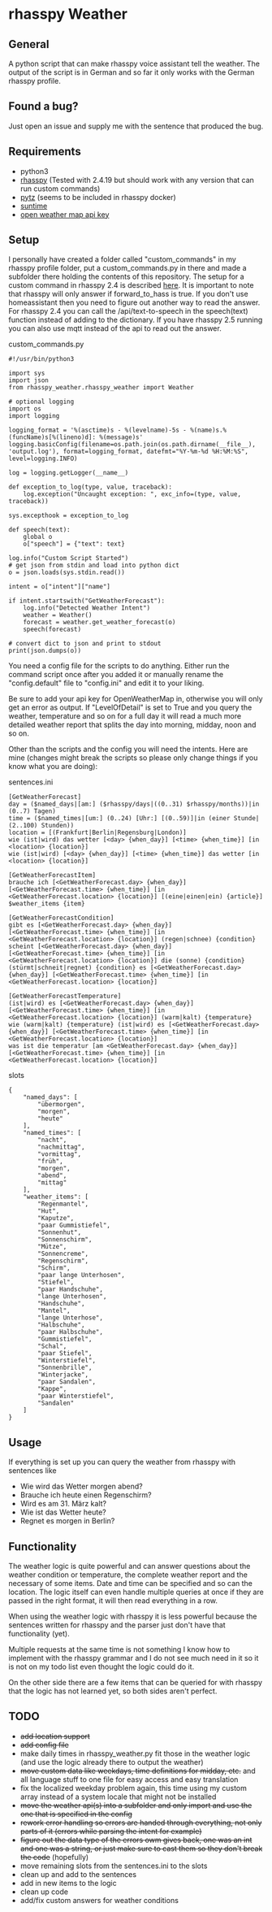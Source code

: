 # rhasspy Weather

## General
A python script that can make rhasspy voice assistant tell the weather. The output of the script is in German and so far it only works with the German rhasspy profile.

## Found a bug?
Just open an issue and supply me with the sentence that produced the bug. 

## Requirements
* python3
* [rhasspy](https://rhasspy.readthedocs.io/en/latest/) (Tested with 2.4.19 but should work with any version that can run custom commands)
* [pytz](https://pypi.org/project/pytz/) (seems to be included in rhasspy docker)
* [suntime](https://pypi.org/project/suntime/)
* [open weather map api key](https://home.openweathermap.org/api_keys)

## Setup
I personally have created a folder called "custom_commands" in my rhasspy profile folder, put a custom_commands.py in there and made a subfolder there holding the contents of this repository. The setup for a custom command in rhasspy 2.4 is described [here](https://rhasspy.readthedocs.io/en/latest/intent-handling/#command). It is important to note that rhasspy will only answer if forward_to_hass is true. If you don't use homeassistant then you need to figure out another way to read the answer. For rhasspy 2.4 you can call the /api/text-to-speech in the speech(text) function instead of adding to the dictionary. If you have rhasspy 2.5 running you can also use mqtt instead of the api to read out the answer.

custom_commands.py
```
#!/usr/bin/python3

import sys
import json
from rhasspy_weather.rhasspy_weather import Weather

# optional logging
import os
import logging

logging_format = '%(asctime)s - %(levelname)-5s - %(name)s.%(funcName)s[%(lineno)d]: %(message)s'
logging.basicConfig(filename=os.path.join(os.path.dirname(__file__), 'output.log'), format=logging_format, datefmt="%Y-%m-%d %H:%M:%S", level=logging.INFO)

log = logging.getLogger(__name__)

def exception_to_log(type, value, traceback):
    log.exception("Uncaught exception: ", exc_info=(type, value, traceback))

sys.excepthook = exception_to_log

def speech(text):
    global o
    o["speech"] = {"text": text}

log.info("Custom Script Started")
# get json from stdin and load into python dict
o = json.loads(sys.stdin.read())

intent = o["intent"]["name"]

if intent.startswith("GetWeatherForecast"):
	log.info("Detected Weather Intent")
    weather = Weather()
    forecast = weather.get_weather_forecast(o)
    speech(forecast)

# convert dict to json and print to stdout
print(json.dumps(o))
```

You need a config file for the scripts to do anything. Either run the command script once after you added it or manually rename the "config.default" file to "config.ini" and edit it to your liking. 

Be sure to add your api key for OpenWeatherMap in, otherwise you will only get an error as output.
If "LevelOfDetail" is set to True and you query the weather, temperature and so on for a full day it will read a much more detailed weather report that splits the day into morning, midday, noon and so on.

Other than the scripts and the config you will need the intents. Here are mine (changes might break the scripts so please only change things if you know what you are doing):

sentences.ini
```
[GetWeatherForecast]
day = ($named_days|[am:] ($rhasspy/days|((0..31) $rhasspy/months))|in (0..7) Tagen)
time = ($named_times|[um:] (0..24) [Uhr:] [(0..59)]|in (einer Stunde|(2..100) Stunden))
location = [(Frankfurt|Berlin|Regensburg|London)]
wie (ist|wird) das wetter [<day> {when_day}] [<time> {when_time}] [in <location> {location}]
wie (ist|wird) [<day> {when_day}] [<time> {when_time}] das wetter [in <location> {location}]

[GetWeatherForecastItem]
brauche ich [<GetWeatherForecast.day> {when_day}] [<GetWeatherForecast.time> {when_time}] [in <GetWeatherForecast.location> {location}] [(eine|einen|ein) {article}] $weather_items {item}

[GetWeatherForecastCondition]
gibt es [<GetWeatherForecast.day> {when_day}] [<GetWeatherForecast.time> {when_time}] [in <GetWeatherForecast.location> {location}] (regen|schnee) {condition}
scheint [<GetWeatherForecast.day> {when_day}] [<GetWeatherForecast.time> {when_time}] [in <GetWeatherForecast.location> {location}] die (sonne) {condition}
(stürmt|schneit|regnet) {condition} es [<GetWeatherForecast.day> {when_day}] [<GetWeatherForecast.time> {when_time}] [in <GetWeatherForecast.location> {location}]

[GetWeatherForecastTemperature]
(ist|wird) es [<GetWeatherForecast.day> {when_day}] [<GetWeatherForecast.time> {when_time}] [in <GetWeatherForecast.location> {location}] (warm|kalt) {temperature}
wie (warm|kalt) {temperature} (ist|wird) es [<GetWeatherForecast.day> {when_day}] [<GetWeatherForecast.time> {when_time}] [in <GetWeatherForecast.location> {location}]
was ist die temperatur [am <GetWeatherForecast.day> {when_day}] [<GetWeatherForecast.time> {when_time}] [in <GetWeatherForecast.location> {location}]
```

slots
```
{
    "named_days": [
        "übermorgen",
        "morgen",
        "heute"
    ],
    "named_times": [
        "nacht",
        "nachmittag",
        "vormittag",
        "früh",
        "morgen",
        "abend",
        "mittag"
    ],
    "weather_items": [
        "Regenmantel",
        "Hut",
        "Kaputze",
        "paar Gummistiefel",
        "Sonnenhut",
        "Sonnenschirm",
        "Mütze",
        "Sonnencreme",
        "Regenschirm",
        "Schirm",
        "paar lange Unterhosen",
        "Stiefel",
        "paar Handschuhe",
        "lange Unterhosen",
        "Handschuhe",
        "Mantel",
        "lange Unterhose",
        "Halbschuhe",
        "paar Halbschuhe",
        "Gummistiefel",
        "Schal",
        "paar Stiefel",
        "Winterstiefel",
        "Sonnenbrille",
        "Winterjacke",
        "paar Sandalen",
        "Kappe",
        "paar Winterstiefel",
        "Sandalen"
    ]
}
```

## Usage
If everything is set up you can query the weather from rhasspy with sentences like
 * Wie wird das Wetter morgen abend?
 * Brauche ich heute einen Regenschirm?
 * Wird es am 31. März kalt?
 * Wie ist das Wetter heute?
 * Regnet es morgen in Berlin?
 
## Functionality
The weather logic is quite powerful and can answer questions about the weather condition or temperature, the complete weather report and the necessary of some items. Date and time can be specified and so can the location. The logic itself can even handle multiple queries at once if they are passed in the right format, it will then read everything in a row.

When using the weather logic with rhasspy it is less powerful because the sentences written for rhasspy and the parser just don't have that functionality (yet).

Multiple requests at the same time is not something I know how to implement with the rhasspy grammar and I do not see much need in it so it is not on my todo list even thought the logic could do it. 

On the other side there are a few items that can be queried for with rhasspy that the logic has not learned yet, so both sides aren't perfect.
 
 ## TODO
 * ~~add location support~~
 * ~~add config file~~
 * make daily times in rhasspy_weather.py fit those in the weather logic (and use the logic already there to output the weather)
 * ~~move custom data like weekdays, time definitions for midday, etc.~~ and all language stuff to one file for easy access and easy translation
 * fix the localized weekday problem again, this time using my custom array instead of a system locale that might not be installed
 * ~~move the weather api(s) into a subfolder and only import and use the one that is specified in the config~~
 * ~~rework error handling so errors are handed through everything, not only parts of it (errors while parsing the intent for example)~~
 * ~~figure out the data type of the errors owm gives back, one was an int and one was a string, or just make sure to cast them so they don't break the code~~ (hopefully)
 * move remaining slots from the sentences.ini to the slots
 * clean up and add to the sentences
 * add in new items to the logic
 * clean up code
 * add/fix custom answers for weather conditions
